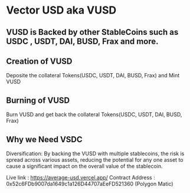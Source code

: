 # Vector USD aka VUSD
## VUSD is Backed by other StableCoins such as USDC , USDT, DAI, BUSD, Frax and more.

## Creation of VUSD
Deposite the collateral Tokens(USDC, USDT, DAI, BUSD, Frax) and Mint VUSD

## Burning of VUSD
Burn VUSD and get back the collateral Tokens(USDC, USDT, DAI, BUSD, Frax)

## Why we Need VSDC
Diversification: By backing the VUSD with multiple stablecoins, the risk is spread across various assets, reducing the potential for any one asset to cause a significant impact on the overall value of the stablecoin.

Live link : https://average-usd.vercel.app/
Contract Address : 0x52c6FDb9007da1649c1a126D44707aEeFD521360 (Polygon Matic)
